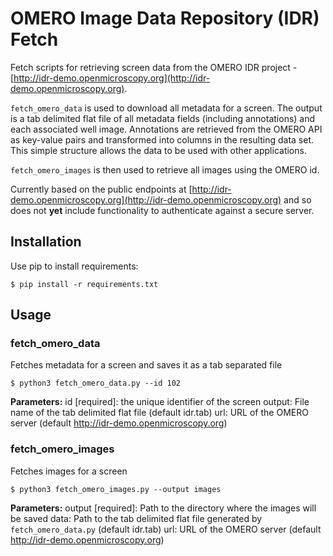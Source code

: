 # OMERO Image Data Repository (IDR) Fetch

Fetch scripts for retrieving screen data from  the OMERO IDR project - [http://idr-demo.openmicroscopy.org](http://idr-demo.openmicroscopy.org).

`fetch_omero_data` is used to download all metadata for a screen. The output is a tab delimited flat file of all metadata fields (including annotations) and each associated well image.
Annotations are retrieved from the OMERO API as key-value pairs and transformed into columns in the resulting data set.
This simple structure allows the data to be used with other applications.

`fetch_omero_images` is then used to retrieve all images using the OMERO id. 

Currently based on the public endpoints at [http://idr-demo.openmicroscopy.org](http://idr-demo.openmicroscopy.org) and so does not **yet** include functionality to authenticate against a secure server.

## Installation
Use pip to install requirements:
```
$ pip install -r requirements.txt
```

## Usage

### fetch_omero_data
Fetches metadata for a screen and saves it as a tab separated file
```
$ python3 fetch_omero_data.py --id 102
```

**Parameters:**
id [required]: the unique identifier of the screen
output: File name of the tab delimited flat file (default idr.tab)
url: URL of the OMERO server (default http://idr-demo.openmicroscopy.org)

### fetch_omero_images
Fetches images for a screen
```
$ python3 fetch_omero_images.py --output images
```

**Parameters:**
output [required]: Path to the directory where the images will be saved
data: Path to the tab delimited flat file generated by `fetch_omero_data.py` (default idr.tab)
url: URL of the OMERO server (default http://idr-demo.openmicroscopy.org)

